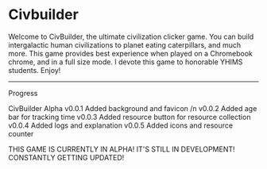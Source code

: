 # Civbuilder
  Welcome to CivBuilder, the ultimate civilization clicker game. You can build intergalactic human civilizations to planet eating caterpillars, and much more. This game provides best experience when played on a Chromebook chrome, and in a full size mode. I devote this game to honorable YHIMS students. Enjoy! 

----------------------------------------------------------------------------------------------------------------------------------------------------------

Progress

CivBuilder Alpha
v0.0.1 Added background and favicon /n
v0.0.2 Added age bar for tracking time
v0.0.3 Added resource button for resource collection
v0.0.4 Added logs and explanation
v0.0.5 Added icons and resource counter

THIS GAME IS CURRENTLY IN ALPHA! IT'S STILL IN DEVELOPMENT! CONSTANTLY GETTING UPDATED!
